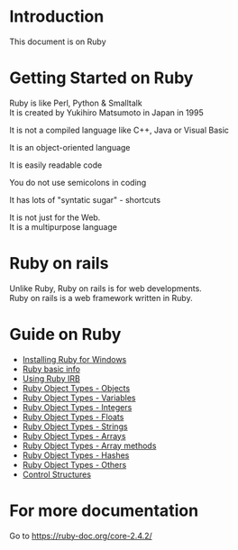 # Introduction
This document is on Ruby



# Getting Started on Ruby

Ruby is like Perl, Python & Smalltalk <br />
It is created by Yukihiro Matsumoto in Japan in 1995 <br />

It is not a compiled language like C++, Java or Visual Basic <br />

It is an object-oriented language <br />

It is easily readable code <br />

You do not use semicolons in coding <br />

It has lots of "syntatic sugar" - shortcuts <br />

It is not just for the Web. <br />
It is a multipurpose language <br />

# Ruby on rails
Unlike Ruby, Ruby on rails is for web developments. <br />
Ruby on rails is a web framework written in Ruby. <br />


# Guide on Ruby

* <a href="https://github.com/rozar17/api_assign2_CommitStreak/wiki/Installing-Ruby-for-Windows">Installing Ruby for Windows</a>
* <a href="https://github.com/rozar17/api_assign2_CommitStreak/wiki/Ruby-basic-info">Ruby basic info</a>
* <a href="https://github.com/rozar17/api_assign2_CommitStreak/wiki/Using-Ruby-IRB">Using Ruby IRB</a>
* <a href="https://github.com/rozar17/api_assign2_CommitStreak/wiki/Ruby-Object-Types-Objects">Ruby Object Types - Objects</a>
* <a href="https://github.com/rozar17/api_assign2_CommitStreak/wiki/Ruby-Object-Types-Variables">Ruby Object Types - Variables</a>
* <a href="https://github.com/rozar17/api_assign2_CommitStreak/wiki/Ruby-Object-Types-Integers">Ruby Object Types - Integers</a>
* <a href="https://github.com/rozar17/api_assign2_CommitStreak/wiki/Ruby-Object-Types-Floats">Ruby Object Types - Floats</a>
* <a href="https://github.com/rozar17/api_assign2_CommitStreak/wiki/Ruby-Object-Types-Strings">Ruby Object Types - Strings</a>
* <a href="https://github.com/rozar17/api_assign2_CommitStreak/wiki/Ruby-Object-Types-Arrays">Ruby Object Types - Arrays</a>
* <a href="https://github.com/rozar17/api_assign2_CommitStreak/wiki/Ruby-Object-Types-Array-methods">Ruby Object Types - Array methods</a>
* <a href="https://github.com/rozar17/api_assign2_CommitStreak/wiki/Ruby-Object-Types-Hashes">Ruby Object Types - Hashes</a>
* <a href="https://github.com/rozar17/api_assign2_CommitStreak/wiki/Ruby-Object-Types-Others">Ruby Object Types - Others</a>
* <a href="https://github.com/rozar17/api_assign2_CommitStreak/wiki/Control-Structures">Control Structures</a>






# For more documentation
Go to https://ruby-doc.org/core-2.4.2/ <br />







